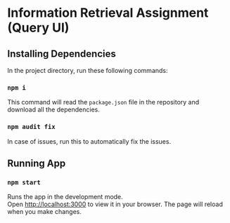 # Information Retrieval Assignment (Query UI)

## Installing Dependencies
In the project directory, run these following commands:
###  `npm i`
This command will read the `package.json` file in the repository and download all the dependencies.
### `npm audit fix`
In case of issues, run this to automatically fix the issues.

## Running App
### `npm start`

Runs the app in the development mode.\
Open [http://localhost:3000](http://localhost:3000) to view it in your browser.
The page will reload when you make changes.

